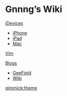 # Gnnng’s Wiki

[iDevices]()

- [iPhone](iphone.md)
- [iPad](ipad.md)
- [Mac](mac.md)

[Vim](vim.md)

[Blogs]()

- [GeeField](http://Gnnng.github.io)
- [Wiki](http://wiki.GeePlanet.com)



[gimmick:theme](readable)



